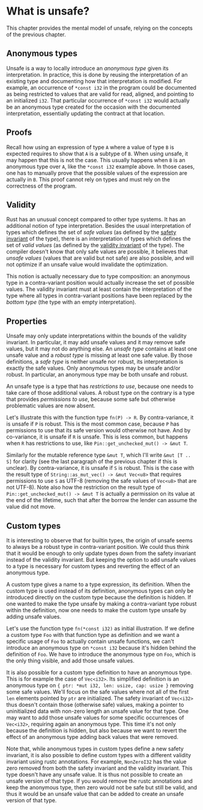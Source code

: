 # What is unsafe?

This chapter provides the mental model of unsafe, relying on the concepts of the previous chapter.

## Anonymous types

Unsafe is a way to locally introduce an _anonymous type_ given its interpretation. In practice, this
is done by reusing the interpretation of an existing type and documenting how that interpretation is
modified. For example, an occurrence of `*const i32` in the program could be documented as being
restricted to values that are valid for read, aligned, and pointing to an initialized `i32`. That
particular occurrence of `*const i32` would actually be an anonymous type created for the occasion
with the documented interpretation, essentially updating the contract at that location.

## Proofs

Recall how using an expression of type `A` where a value of type `B` is expected requires to show
that `A` is a subtype of `B`. When using unsafe, it may happen that this is not the case. This
usually happens when `B` is an anonymous type over `A`, like the `*const i32` example above. In
those cases, one has to manually prove that the possible values of the expression are actually in
`B`. This proof cannot rely on types and must rely on the correctness of the program.

## Validity

Rust has an unusual concept compared to other type systems. It has an additional notion of type
interpretation. Besides the usual interpretation of types which defines the set of _safe values_ (as
defined by the [safety invariant][two-invariants] of the type), there is an interpretation of types
which defines the set of _valid values_ (as defined by the [validity invariant][two-invariants] of
the type). The compiler doesn't know that only safe values are possible, it believes that _unsafe
values_ (values that are valid but not safe) are also possible, and will not optimize if an unsafe
value would invalidate the optimization.

This notion is actually necessary due to type composition: an anonymous type in a contra-variant
position would actually increase the set of possible values. The validity invariant must at least
contain the interpretation of the type where all types in contra-variant positions have been
replaced by the _bottom type_ (the type with an empty interpretation).

## Properties

Unsafe may only update interpretations within the bounds of the validity invariant. In particular,
it may add unsafe values and it may remove safe values, but it may not do anything else. An _unsafe
type_ contains at least one unsafe value and a _robust type_ is missing at least one safe value. By
those definitions, a _safe type_ is neither unsafe nor robust, its interpretation is exactly the
safe values. Only anonymous types may be unsafe and/or robust. In particular, an anonymous type may
be both unsafe and robust.

An unsafe type is a type that has _restrictions to use_, because one needs to take care of those
additional values. A robust type on the contrary is a type that provides _permissions to use_,
because some safe but otherwise problematic values are now absent.

Let's illustrate this with the function type `fn(P) -> R`. By contra-variance, it is unsafe if `P`
is robust. This is the most common case, because `P` has permissions to use that its safe version
would otherwise not have. And by co-variance, it is unsafe if `R` is unsafe. This is less common,
but happens when `R` has restrictions to use, like `Pin::get_unchecked_mut() -> &mut T`.

Similarly for the mutable reference type `&mut T`, which I'll write `&mut [T .. S]` for clarity (see
the last paragraph of the previous chapter if this is unclear). By contra-variance, it is unsafe if
`S` is robust. This is the case with the result type of `String::as_mut_vec() -> &mut Vec<u8>` that
requires permissions to use `S` as UTF-8 (removing the safe values of `Vec<u8>` that are not UTF-8).
Note also how the restriction on the result type of `Pin::get_unchecked_mut() -> &mut T` is actually
a permission on its value at the end of the lifetime, such that after the borrow the lender can
assume the value did not move.

## Custom types

It is interesting to observe that for builtin types, the origin of unsafe seems to always be a
robust type in contra-variant position. We could thus think that it would be enough to only update
types down from the safety invariant instead of the validity invariant. But keeping the option to
add unsafe values to a type is necessary for custom types and reverting the effect of an anonymous
type.

A custom type gives a name to a type expression, its definition. When the custom type is used
instead of its definition, anonymous types can only be introduced directly on the custom type
because the definition is hidden. If one wanted to make the type unsafe by making a contra-variant
type robust within the definition, now one needs to make the custom type unsafe by adding unsafe
values.

Let's use the function type `fn(*const i32)` as initial illustration. If we define a custom type
`Foo` with that function type as definition and we want a specific usage of `Foo` to actually
contain unsafe functions, we can't introduce an anonymous type on `*const i32` because it's hidden
behind the definition of `Foo`. We have to introduce the anonymous type on `Foo`, which is the only
thing visible, and add those unsafe values.

It is also possible for a custom type definition to have an anonymous type. This is for example the
case of `Vec<i32>`. Its simplified definition is an anonymous type on `{ ptr: *mut i32, len: usize,
cap: usize }` removing some safe values. We'll focus on the safe values where not all of the first
`len` elements pointed by `ptr` are initialized. The safety invariant of `Vec<i32>` thus doesn't
contain those (otherwise safe) values, making a pointer to uninitialized data with non-zero length
an unsafe value for that type. One may want to add those unsafe values for some specific occurrences
of `Vec<i32>`, requiring again an anonymous type. This time it's not only because the definition is
hidden, but also because we want to revert the effect of an anonymous type adding back values that
were removed.

Note that, while anonymous types in custom types define a new safety invariant, it is also possible
to define custom types with a different validity invariant using rustc annotations. For example,
`NonZeroI32` has the value zero removed from both the safety invariant and the validity invariant.
This type doesn't have any unsafe value. It is thus not possible to create an unsafe version of that
type. If you would remove the rustc annotations and keep the anonymous type, then zero would not be
safe but still be valid, and thus it would be an unsafe value that can be added to create an unsafe
version of that type.

[two-invariants]: https://www.ralfj.de/blog/2018/08/22/two-kinds-of-invariants.html
